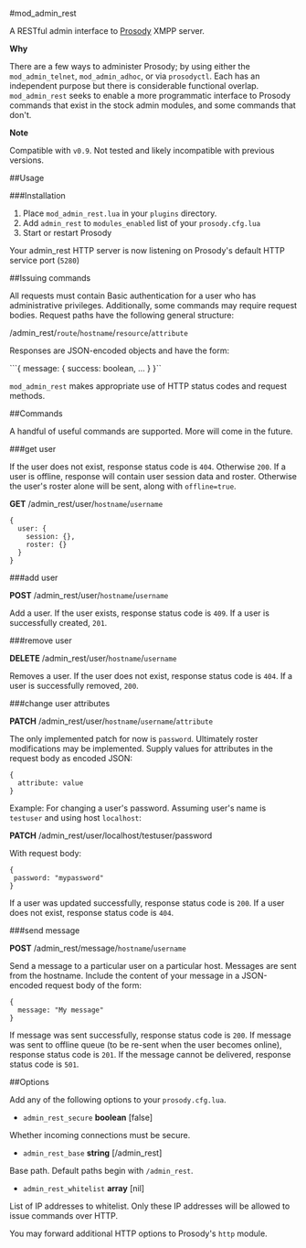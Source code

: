 #mod_admin_rest

A RESTful admin interface to [Prosody](http://prosody.im/) XMPP server.

**Why**

There are a few ways to administer Prosody; by using either the `mod_admin_telnet`, `mod_admin_adhoc`, or via `prosodyctl`. Each has an independent purpose but there is considerable functional overlap. `mod_admin_rest` seeks to enable a more programmatic interface to Prosody commands that exist in the stock admin modules, and some commands that don't.

**Note**

Compatible with `v0.9`. Not tested and likely incompatible with previous versions.

##Usage

###Installation

1. Place `mod_admin_rest.lua` in your `plugins` directory.
2. Add `admin_rest` to `modules_enabled` list of your `prosody.cfg.lua`
3. Start or restart Prosody

Your admin_rest HTTP server is now listening on Prosody's default HTTP service port (`5280`)

##Issuing commands

All requests must contain Basic authentication for a user who has administrative privileges. Additionally, some commands may require request bodies. Request paths have the following general structure:

/admin_rest/`route`/`hostname`/`resource`/`attribute`

Responses are JSON-encoded objects and have the form:

```{ message: { success: boolean, ... } }``

`mod_admin_rest` makes appropriate use of HTTP status codes and request methods.

##Commands

A handful of useful commands are supported. More will come in the future.

###get user

If the user does not exist, response status code is `404`. Otherwise `200`. If a user is offline, response will contain user session data and roster. Otherwise the user's roster alone will be sent, along with `offline=true`.

**GET** /admin_rest/user/`hostname`/`username`

```
{
  user: {
    session: {},
    roster: {}
  }
}
```

###add user

**POST** /admin_rest/user/`hostname`/`username`

Add a user. If the user exists, response status code is `409`. If a user is successfully created, `201`.

###remove user

**DELETE** /admin_rest/user/`hostname`/`username`

Removes a user. If the user does not exist, response status code is `404`. If a user is successfully removed, `200`.

###change user attributes

**PATCH** /admin_rest/user/`hostname`/`username`/`attribute`

The only implemented patch for now is `password`. Ultimately roster modifications may be implemented. Supply values for attributes in the request body as encoded JSON:

```
{
  attribute: value
}
```

Example: For changing a user's password. Assuming user's name is `testuser` and using host `localhost`:

**PATCH** /admin_rest/user/localhost/testuser/password

With request body:

```
{
 password: "mypassword" 
}
```

If a user was updated successfully, response status code is `200`. If a user does not exist, response status code is `404`.

###send message

**POST** /admin_rest/message/`hostname`/`username`

Send a message to a particular user on a particular host. Messages are sent from the hostname. Include the content of your message in a JSON-encoded request body of the form:

```
{
  message: "My message"
}
```

If message was sent successfully, response status code is `200`. If message was sent to offline queue (to be re-sent when the user becomes online), response status code is `201`. If the message cannot be delivered, response status code is `501`.

##Options

Add any of the following options to your `prosody.cfg.lua`.

* `admin_rest_secure` **boolean** [false]

Whether incoming connections must be secure.

* `admin_rest_base` **string** [/admin_rest]

Base path. Default paths begin with `/admin_rest`.

* `admin_rest_whitelist` **array** [nil]

List of IP addresses to whitelist. Only these IP addresses will be allowed to issue commands over HTTP.

You may forward additional HTTP options to Prosody's `http` module.

